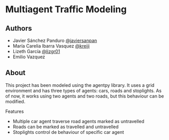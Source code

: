 # Multiagent Traffic Modeling

## Authors
- Javier Sánchez Panduro [@javiersanpan](https://github.com/javiersanpan)
- María Carelia Ibarra Vasquez [@kreiji](https://github.com/kreiji)
- Lizeth García [@lizgr01](https://github.com/lizgr01)
- Emilio Vazquez

## About

This project has been modeled using the agentpy library. It uses a grid environment and has three types of agents: cars, roads and stoplights. As of now, it works using two agents and two roads, but this behaviour can be modified.

Features
* Multiple car agent traverse road agents marked as untravelled
* Roads can be marked as travelled and untravelled
* Stoplights control de behaviour of specific car agent
